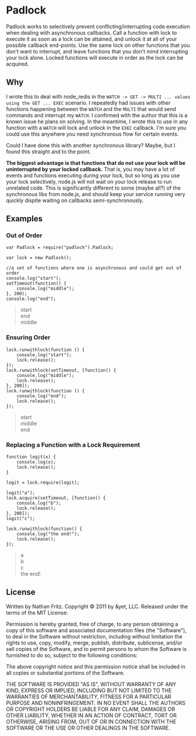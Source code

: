 # Padlock

Padlock works to selectively prevent conflicting/interrupting code execution when dealing with asynchronous callbacks. Call a function with lock to execute it as soon as a lock can be attained, and unlock it at all of your possible callback end-points. Use the same lock on other functions that you don't want to interrupt, and leave functions that you don't mind interrupting your lock alone. Locked functions will execute in order as the lock can be acquired.

## Why

I wrote this to deal with node_redis in the `WATCH -> GET -> MULTI ... values using the GET ... EXEC` scenario. I repeatedly had issues with other functions happening between the `WATCH` and the `MULTI` that would send commands and interrupt my `WATCH`. I confirmed with the author that this is a known issue he plans on solving. In the meantime, I wrote this to use in any function with a `WATCH` will lock and unlock in the `EXEC` callback. I'm sure you could use this anywhere you need synchronous flow for certain events.

Could I have done this with another synchronous library? Maybe, but I found this straight and to the point.

**The biggest advantage is that functions that do not use your lock will be uninterrupted by your locked callback.** That is, you may have a lot of events and functions executing during your lock, but so long as you use your lock selectively, node.js will not wait on your lock release to run unrelated code. This is significantly different to some (maybe all?) of the synchronous libs from node.js, and should keep your service running very quickly dispite waiting on callbacks semi-synchronously.

## Examples

### Out of Order
    var Padlock = require("padlock").Padlock;

    var lock = new Padlock();

    //a set of functions where one is asynchronous and could get out of order
    console.log("start");
    setTimeout(function() {
        console.log("middle");
    }, 200);
    console.log("end");

> start  
> end  
> middle  

### Ensuring Order
    lock.runwithlock(function () {
        console.log("start");
        lock.release();
    });
    lock.runwithlock(setTimeout, [function() {
        console.log("middle");
        lock.release();
    }, 200]);
    lock.runwithlock(function () {
        console.log("end");
        lock.release();
    });

>  start  
>  middle  
>  end  

### Replacing a Function with a Lock Requirement
    function logit(x) {
        console.log(x);
        lock.release();
    }

    logit = lock.require(logit);

    logit("a");
    lock.acquire(setTimeout, [function() {
        console.log("b");
        lock.release();
    }, 200]);
    logit("c");

    lock.runwithlock(function() {
        console.log("the end!");
        lock.release();
    });

> a  
> b  
> c  
> the end! 

## License

Written by Nathan Fritz. Copyright © 2011 by &yet, LLC. Released under the terms of the MIT License:

Permission is hereby granted, free of charge, to any person obtaining a copy
of this software and associated documentation files (the "Software"), to deal
in the Software without restriction, including without limitation the rights
to use, copy, modify, merge, publish, distribute, sublicense, and/or sell
copies of the Software, and to permit persons to whom the Software is
furnished to do so, subject to the following conditions:

The above copyright notice and this permission notice shall be included in
all copies or substantial portions of the Software.

THE SOFTWARE IS PROVIDED "AS IS", WITHOUT WARRANTY OF ANY KIND, EXPRESS OR
IMPLIED, INCLUDING BUT NOT LIMITED TO THE WARRANTIES OF MERCHANTABILITY,
FITNESS FOR A PARTICULAR PURPOSE AND NONINFRINGEMENT. IN NO EVENT SHALL THE
AUTHORS OR COPYRIGHT HOLDERS BE LIABLE FOR ANY CLAIM, DAMAGES OR OTHER
LIABILITY, WHETHER IN AN ACTION OF CONTRACT, TORT OR OTHERWISE, ARISING FROM,
OUT OF OR IN CONNECTION WITH THE SOFTWARE OR THE USE OR OTHER DEALINGS IN
THE SOFTWARE.
